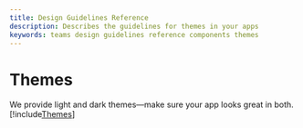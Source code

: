 ```yaml
---
title: Design Guidelines Reference
description: Describes the guidelines for themes in your apps
keywords: teams design guidelines reference components themes
---
```

# Themes

We provide light and dark themes—make sure your app looks great in both.
[!include[Themes](~/msteams-platform/includes/design/themes-image.html)]

